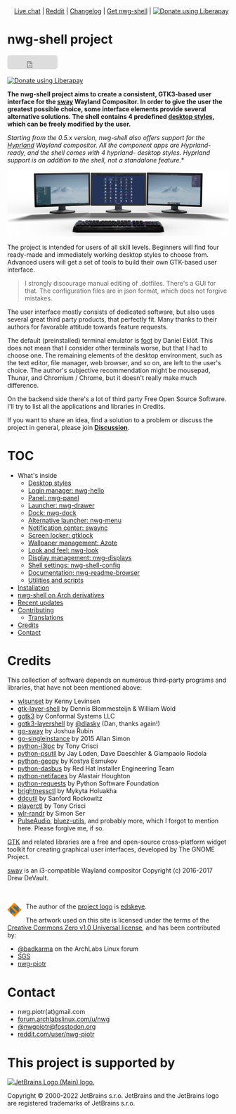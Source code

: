 <div align="right"><a href="https://matrix.to/#/#nwg-shell:matrix.org">Live chat</a>&nbsp;|&nbsp;<a href="https://www.reddit.com/r/nwg_shell">Reddit</a>&nbsp;|&nbsp;<a href="https://github.com/nwg-piotr/nwg-shell/discussions/categories/changelog">Changelog</a>&nbsp;|&nbsp;<a href="https://github.com/nwg-piotr/nwg-shell/wiki">Get nwg-shell</a>&nbsp;|&nbsp;<a href="https://liberapay.com/nwg/donate"><img alt="Donate using Liberapay" src="https://liberapay.com/assets/widgets/donate.svg"></a>
</div>

# nwg-shell project
<iframe src="https://github.com/sponsors/nwg-piotr/button" title="Sponsor nwg-piotr" height="32" width="114" style="border: 0; border-radius: 6px;"></iframe>

<a href="https://liberapay.com/nwg/donate"><img alt="Donate using Liberapay" src="https://liberapay.com/assets/widgets/donate.svg"></a>

**The nwg-shell project aims to create a consistent, GTK3-based user interface for the [sway](https://github.com/swaywm/sway) Wayland Compositor. In order to give the user the greatest possible choice, some interface elements provide several alternative solutions. The shell contains 4 predefined [desktop styles](desktop-styles), which can be freely modified by the user.**

**Starting from the 0.5.x version, nwg-shell also offers support for the [Hyprland](https://github.com/hyprwm/Hyprland) Wayland compositor. All the component apps are Hyprland-ready, and the shell comes with 4 hyprland-* desktop styles. Hyprland support is an addition to the shell, not a standalone feature.**

![nwg-shell-header.png](https://raw.githubusercontent.com/nwg-piotr/nwg-shell-resources/master/images/nwg-shell/nwg-shell-header_new2.png)

The project is intended for users of all skill levels. Beginners will find four ready-made and immediately working desktop styles to choose from. Advanced users will get a set of tools to build their own GTK-based user interface.

> I strongly discourage manual editing of .dotfiles. There's a GUI for that. The configuration files are in json format, which does not forgive mistakes.

The user interface mostly consists of dedicated software, but also uses several great third party products, that perfectly fit. Many thanks to their authors for favorable attitude towards feature requests.

The default (preinstalled) terminal emulator is [foot](https://codeberg.org/dnkl/foot) by Daniel Eklöf. This does not mean that I consider other terminals worse, but that I had to choose one. The remaining elements of the desktop environment, such as the text editor, file manager, web browser, and so on, are left to the user's choice. The author's subjective recommendation might be mousepad, Thunar, and Chromium / Chrome, but it doesn't really make much difference.

On the backend side there's a lot of third party Free Open Source Software. I'll try to list all the applications and libraries in Credits.

If you want to share an idea, find a solution to a problem or discuss the project in general, please join [**Discussion**](https://github.com/nwg-piotr/nwg-shell/discussions).

# TOC

- What's inside
    - [Desktop styles](desktop-styles)
    - [Login manager: nwg-hello](nwg-hello)
    - [Panel: nwg-panel](nwg-panel)
    - [Launcher: nwg-drawer](nwg-drawer)
    - [Dock: nwg-dock](nwg-dock)
    - [Alternative launcher: nwg-menu](nwg-menu)
    - [Notification center: swaync](swaync)
    - [Screen locker: gtklock](gtklock)
    - [Wallpaper management: Azote](azote)
    - [Look and feel: nwg-look](nwg-look)
    - [Display management: nwg-displays](nwg-displays)
    - [Shell settings: nwg-shell-config](nwg-shell-config)
    - [Documentation: nwg-readme-browser](nwg-readme-browser)
    - [Utilities and scripts](utilities-and-scripts)
- [Installation](https://github.com/nwg-piotr/nwg-shell/wiki)
- [nwg-shell on Arch derivatives](derivatives)
- [Recent updates](https://github.com/nwg-piotr/nwg-shell/discussions/categories/changelog)
- [Contributing](contribution)
    - [Translations](contribution#translations)
- [Credits](https://nwg-piotr.github.io/nwg-shell#credits)
- [Contact](https://nwg-piotr.github.io/nwg-shell#contact)

# Credits

This collection of software depends on numerous third-party programs and libraries, that have not been mentioned above:

- [wlsunset](https://sr.ht/~kennylevinsen/wlsunset) by Kenny Levinsen
- [gtk-layer-shell](https://github.com/wmww/gtk-layer-shell) by Dennis Blommesteijn & William Wold
- [gotk3](https://github.com/gotk3/gotk3) by Conformal Systems LLC
- [gotk3-layershell](https://github.com/dlasky/gotk3-layershell) by [@dlasky](https://github.com/dlasky/gotk3-layershell/commits?author=dlasky) (Dan, thanks again!)
- [go-sway](https://github.com/joshuarubin/go-sway) by Joshua Rubin
- [go-singleinstance](https://github.com/allan-simon/go-singleinstance) by 2015 Allan Simon
- [python-i3ipc](https://github.com/altdesktop/i3ipc-python) by Tony Crisci
- [python-psutil](https://github.com/giampaolo/psutil) by Jay Loden, Dave Daeschler & Giampaolo Rodola
- [python-geopy](https://github.com/geopy/geopy) by Kostya Esmukov
- [python-dasbus](https://github.com/rhinstaller/dasbus) by Red Hat Installer Engineering Team
- [python-netifaces](https://github.com/stephica/netifaces) by Alastair Houghton
- [python-requests](https://github.com/psf/requests) by Python Software Foundation
- [brightnessctl](https://github.com/Hummer12007/brightnessctl) by Mykyta Holuakha
- [ddcutil](https://github.com/rockowitz/ddcutil) by Sanford Rockowitz
- [playerctl](https://github.com/altdesktop/playerctl) by Tony Crisci
- [wlr-randr](https://sr.ht/~emersion/wlr-randr) by Simon Ser
- [PulseAudio](https://www.freedesktop.org/wiki/Software/PulseAudio), [bluez-utils](http://www.bluez.org), and probably more, which I forgot to mention here. Please forgive me, if so.

[GTK](https://gitlab.gnome.org/GNOME/gtk) and related libraries are a free and open-source cross-platform widget toolkit for creating graphical user interfaces, developed by The GNOME Project.

[sway](https://github.com/swaywm/sway) is an i3-compatible Wayland compositor Copyright (c) 2016-2017 Drew DeVault.

<div style="padding: 10px 0"></div>

<img src="https://github.com/nwg-piotr/nwg-shell-resources/raw/master/resources/logo.svg" width="32" align="left" style="vertical-align: inline; padding: 0px 10px 0px 0px">The author of the [project logo](https://github.com/nwg-piotr/nwg-shell-resources/blob/master/resources/logo.svg) is [edskeye](https://github.com/edskeye).

The artwork used on this site is licensed under the terms of the [Creative Commons Zero v1.0 Universal license](https://github.com/nwg-piotr/nwg-shell-wallpapers/blob/main/LICENSE), and has been contributed by:

- [@badkarma](https://forum.archlabslinux.com/u/badkarma/summary) on the ArchLabs Linux forum
- [SGS](https://github.com/sgse)
- [nwg-piotr](https://github.com/nwg-piotr)

# Contact

- nwg.piotr(at)gmail.com
- [forum.archlabslinux.com/u/nwg](https://forum.archlabslinux.com/u/nwg)
- <a rel="me" href="https://fosstodon.org/@nwgpiotr">@nwgpiotr@fosstodon.org</a>
- [reddit.com/user/nwg-piotr](https://www.reddit.com/user/nwg-piotr)

# This project is supported by

<a href="https://jb.gg/OpenSourceSupport"><img width="300" src="https://resources.jetbrains.com/storage/products/company/brand/logos/jb_beam.png" alt="JetBrains Logo (Main) logo."></a>

Copyright © 2000-2022 JetBrains s.r.o. JetBrains and the JetBrains logo are registered trademarks of JetBrains s.r.o.

